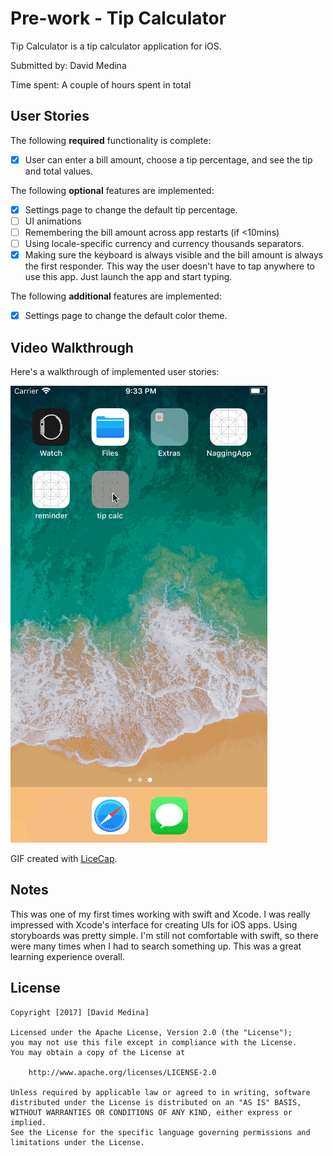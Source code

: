 # Pre-work - Tip Calculator

Tip Calculator is a tip calculator application for iOS.

Submitted by: David Medina

Time spent: A couple of hours spent in total

## User Stories

The following **required** functionality is complete:

* [x] User can enter a bill amount, choose a tip percentage, and see the tip and total values.

The following **optional** features are implemented:
* [x] Settings page to change the default tip percentage.
* [ ] UI animations
* [ ] Remembering the bill amount across app restarts (if <10mins)
* [ ] Using locale-specific currency and currency thousands separators.
* [x] Making sure the keyboard is always visible and the bill amount is always the first responder. This way the user doesn't have to tap anywhere to use this app. Just launch the app and start typing.

The following **additional** features are implemented:

- [x] Settings page to change the default color theme.

## Video Walkthrough 

Here's a walkthrough of implemented user stories:

<img src='https://github.com/davjd/calculator/blob/master/tip.gif' title='Video Walkthrough' width='' alt='Video Walkthrough' />

GIF created with [LiceCap](http://www.cockos.com/licecap/).

## Notes

This was one of my first times working with swift and Xcode. I was really impressed with Xcode's interface for creating UIs for iOS apps. Using storyboards was pretty simple. I'm still not comfortable with swift, so there were many times when I had to search something up. This was a great learning experience overall.

## License

    Copyright [2017] [David Medina]

    Licensed under the Apache License, Version 2.0 (the "License");
    you may not use this file except in compliance with the License.
    You may obtain a copy of the License at

        http://www.apache.org/licenses/LICENSE-2.0

    Unless required by applicable law or agreed to in writing, software
    distributed under the License is distributed on an "AS IS" BASIS,
    WITHOUT WARRANTIES OR CONDITIONS OF ANY KIND, either express or implied.
    See the License for the specific language governing permissions and
    limitations under the License.
